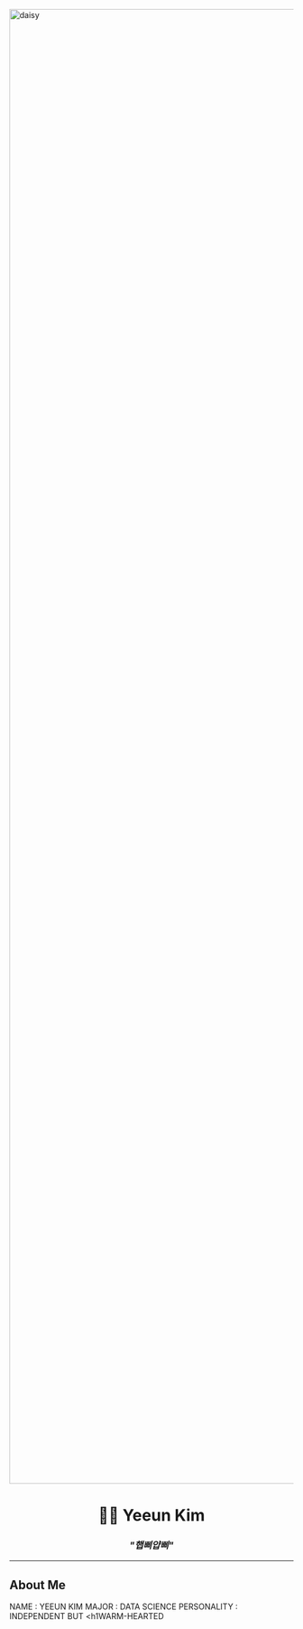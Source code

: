 </p><img width="4646" height="2613" alt="daisy" src="https://github.com/user-attachments/assets/dd54144a-07b8-4134-a239-0f3ab5a2a4d8" />

<h1 align="center">👩‍💻 Yeeun Kim </h1>

<h3 align="center"><i>"햅삐얍삐"</i></h3>

<p align="center">

  <!-- Animated typing SVG -->

</p>


---

## About Me

NAME : YEEUN KIM
MAJOR : DATA SCIENCE
PERSONALITY : INDEPENDENT BUT <h1WARM-HEARTED</h1>
